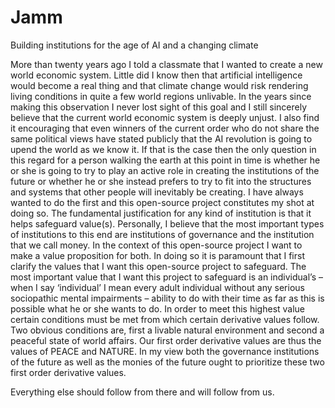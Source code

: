 # Jamm
Building institutions for the age of AI and a changing climate

More than twenty years ago I told a classmate that I wanted to create a new world economic system.  Little did I know then that artificial intelligence would become a real thing and that climate change would risk rendering living conditions in quite a few world regions unlivable. In the years since making this observation I never lost sight of this goal and I still sincerely believe that the current world economic system is deeply unjust. I also find it encouraging that even winners of the current order who do not share the same political views have stated publicly that the AI revolution is going to upend the world as we know it. If that is the case then the only question in this regard for a person walking the earth at this point in time is whether he or she is going to try to play an active role in creating the institutions of the future or whether he or she instead prefers to try to fit into the structures and systems that other people will inevitably be creating. I have always wanted to do the first and this open-source project constitutes my shot at doing so. The fundamental justification for any kind of institution is that it helps safeguard value(s). Personally, I believe that the most important types of institutions to this end are institutions of governance and the institution that we call money. In the context of this open-source project I want to make a value proposition for both. 
In doing so it is paramount that I first clarify the values that I want this open-source project to safeguard. The most important value that I want this project to safeguard is an individual’s – when I say ‘individual’ I mean every adult individual without any serious sociopathic mental impairments – ability to do with their time as far as this is possible what he or she wants to do. In order to meet this highest value certain conditions must be met from which certain derivative values follow. Two obvious conditions are, first a livable natural environment and second a peaceful state of world affairs. Our first order derivative values are thus the values of PEACE and NATURE. In my view both the governance institutions of the future as well as the monies of the future ought to prioritize these two first order derivative values. 

Everything else should follow from there and will follow from us.  
